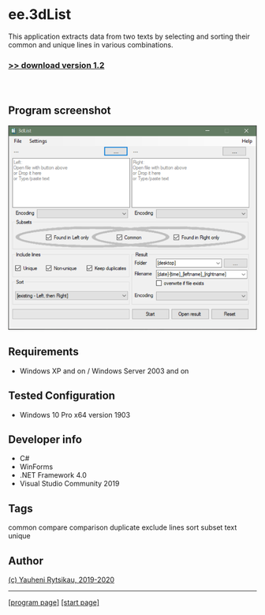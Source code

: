 # ee.3dList

This application extracts data from two texts by selecting and sorting their common and unique lines in various combinations.

### [>> download version 1.2](https://github.com/rytsikau/ee.3dList/raw/master/ee.3dList_1.2.zip)<br><br><br>



## Program screenshot

<img src='https://github.com/rytsikau/ee.3dList/raw/master/screenshot.png'>



## Requirements

* Windows XP and on / Windows Server 2003 and on



## Tested Configuration

* Windows 10 Pro x64 version 1903



## Developer info

* C#
* WinForms
* .NET Framework 4.0
* Visual Studio Community 2019



## Tags

common compare comparison duplicate exclude lines sort subset text unique



## Author

[(c) Yauheni Rytsikau, 2019-2020](mailto:y.rytsikau@gmail.com)

---
[[program page]](https://rytsikau.github.io/ee.3dList) [[start page]](https://rytsikau.github.io)

